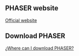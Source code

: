 ## PHASER website
<a href="https://phaser.io/">Official website</a>

## Download PHASER
<a href="https://phaser.io/download">¿Where can I download PHASER?</a>

